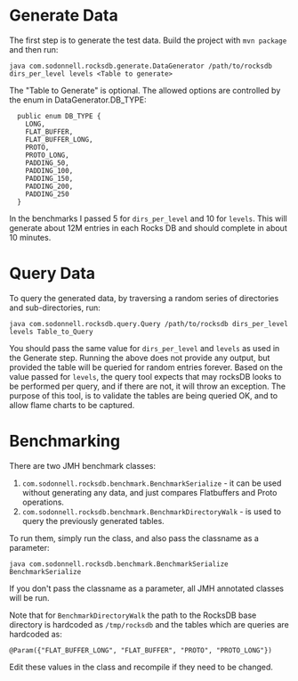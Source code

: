 # Generate Data

The first step is to generate the test data. Build the project with `mvn package` and then run:

    java com.sodonnell.rocksdb.generate.DataGenerator /path/to/rocksdb dirs_per_level levels <Table to generate>

The "Table to Generate" is optional. The allowed options are controlled by the enum in DataGenerator.DB_TYPE:


```
  public enum DB_TYPE {
    LONG,
    FLAT_BUFFER,
    FLAT_BUFFER_LONG,
    PROTO,
    PROTO_LONG,
    PADDING_50,
    PADDING_100,
    PADDING_150,
    PADDING_200,
    PADDING_250
  }
```

In the benchmarks I passed 5 for `dirs_per_level` and 10 for `levels`. This will generate about 12M entries in each Rocks DB and should complete in about 10 minutes.


# Query Data

To query the generated data, by traversing a random series of directories and sub-directories, run:

    java com.sodonnell.rocksdb.query.Query /path/to/rocksdb dirs_per_level levels Table_to_Query

You should pass the same value for `dirs_per_level` and `levels` as used in the Generate step. Running the above does not provide any output, but provided the table will be queried for random entries forever. Based on the value passed for `levels`, the query tool expects that may rocksDB looks to be performed per query, and if there are not, it will throw an exception. The purpose of this tool, is to validate the tables are being queried OK, and to allow flame charts to be captured.

# Benchmarking

There are two JMH benchmark classes:

1. `com.sodonnell.rocksdb.benchmark.BenchmarkSerialize` - it can be used without generating any data, and just compares Flatbuffers and Proto operations.
1. `com.sodonnell.rocksdb.benchmark.BenchmarkDirectoryWalk` - is used to query the previously generated tables.

To run them, simply run the class, and also pass the classname as a parameter:

    java com.sodonnell.rocksdb.benchmark.BenchmarkSerialize BenchmarkSerialize

If you don't pass the classname as a parameter, all JMH annotated classes will be run.

Note that for `BenchmarkDirectoryWalk` the path to the RocksDB base directory is hardcoded as `/tmp/rocksdb` and the tables which are queries are hardcoded as:

    @Param({"FLAT_BUFFER_LONG", "FLAT_BUFFER", "PROTO", "PROTO_LONG"})

Edit these values in the class and recompile if they need to be changed.

